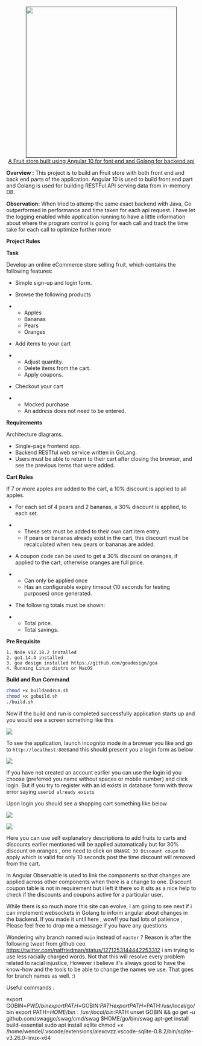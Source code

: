 <p align="center">
    <a href=""">
        <img height=400 src="https://encrypted-tbn0.gstatic.com/images?q=tbn%3AANd9GcQWvuFYj4jQjctg_BrTDkaKWgK0G7Pm3hSGKQ&usqp=CAU">
    </a>
    <br><u>A Fruit store built using Angular 10 for font end and Golang for backend api</u>
</p>



**Overview :** This project is to build an Fruit store with both front end and back end parts of the application. Angular 10 is used to build front end part and Golang is used for building RESTFul API serving data from in-memory DB.

**Observation:** When tried to attemp the same exact backend with Java, Go outperformed in performance and time taken for each api request. i have let the logging enabled while application running to have a little information about where the program control is going for each call and track the time take for each call to optimize further more

**Project Rules**

**Task**

Develop an online eCommerce store selling fruit, which contains the following features:

- Simple sign-up and login form.

- Browse the following products

- - Apples
  - Bananas
  - Pears
  - Oranges

- Add items to your cart

- - Adjust quantity.
  - Delete items from the cart.
  - Apply coupons.

- Checkout your cart

- - Mocked purchase
  - An address does not need to be entered.

**Requirements**

Architecture diagrams.

- Single-page frontend app.
- Backend RESTful web service written in GoLang.
- Users must be able to return to their cart after closing the browser, and see the previous items that were added.

**Cart Rules**

 If 7 or more apples are added to the cart, a 10% discount is applied to all apples.

- For each set of 4 pears and 2 bananas, a 30% discount is applied, to each set.

- - These sets must be added to their own cart item entry.
  - If pears or bananas already exist in the cart, this discount must be recalculated when new pears or bananas are added.

- A coupon code can be used to get a 30% discount on oranges, if applied to the cart, otherwise oranges are full price.

- - Can only be applied once
  - Has an configurable expiry timeout (10 seconds for testing purposes) once generated.

- The following totals must be shown:

- - Total price.
  - Total savings.

**Pre Requisite**

```shell
1. Node v12.18.2 installed
2. go1.14.4 installed
3. goa design installed https://github.com/goadesign/goa
4. Running Linux distro or MacOS
```

**Build and Run Command**

```sh
chmod +x buildandrun.sh
chmod +x gobuild.sh
./build.sh
```

Now if the build and run is completed successfully application starts up and you would see a screen something like this

![](https://res.cloudinary.com/rockey5520/image/upload/v1594848905/fruitstore/successfulbuild_mgcpqc.png)



To see the application, launch incognito mode in a browser you like and go to `http://localhost:8080`and this should present you a login form as below

![](https://res.cloudinary.com/rockey5520/image/upload/v1594849128/fruitstore/loginform_tzxsg1.jpg)

If you have not created an account earlier you can use the login id you choose (preferred you name without spaces or mobile number) and click login. But if you try to register with an id exists in database form with throw error saying `userid already exists`

Upon login you should see a shopping cart something like below

![](https://res.cloudinary.com/rockey5520/image/upload/v1594849520/fruitstore/home_page_uugebm.jpg)



![](https://res.cloudinary.com/rockey5520/image/upload/v1594851723/fruitstore/discounts_applied_zvonn5.jpg)

Here you can use self explanatory descriptions to add fruits to carts and discounts earlier mentioned will be applied automatically but for 30% discount on oranges , one need to click on `ORANGE 30 Discount coupn`  to apply which is valid for only 10 seconds post the time discount will removed from the cart. 

In Angular Observable is used to link the components so that changes are applied across other components when there is a change to one. Discount coupon table is not in requirement but i left it there so it sits as a nice help to check if the discounts and coupons active for a particular user.



While there is so much more this site can evolve, I am going to see next if i can implement websockets in Golang to inform angular about changes in the backend. If you made it until here , wow!! you had lots of patience , Please feel free to drop me a message if you have any questions

Wondering why branch named `main` instead of `master` ? Reason is after the following tweet from github ceo https://twitter.com/natfriedman/status/1271253144442253312 i am trying to use less racially charged words. Not that this will resolve every problem related to racial injustice,  However i believe it's always good to have the know-how and the tools to be able to change the names we use. That goes for branch names as well. :)


Useful commands :

export GOBIN=$PWD/bin
export PATH=$GOBIN:$PATH
export PATH=$PATH:/usr/local/go/bin
export PATH=$HOME/bin:/usr/local/bin:$PATH
unset GOBIN && go get -u github.com/swaggo/swag/cmd/swag
$HOME/go/bin/swag
apt-get install build-essential
sudo apt install sqlite
chmod +x /home/wendel/.vscode/extensions/alexcvzz.vscode-sqlite-0.8.2/bin/sqlite-v3.26.0-linux-x64
